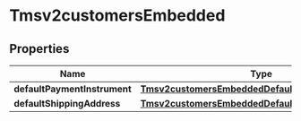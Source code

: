 
# Tmsv2customersEmbedded

## Properties
Name | Type | Description | Notes
------------ | ------------- | ------------- | -------------
**defaultPaymentInstrument** | [**Tmsv2customersEmbeddedDefaultPaymentInstrument**](Tmsv2customersEmbeddedDefaultPaymentInstrument.md) |  |  [optional]
**defaultShippingAddress** | [**Tmsv2customersEmbeddedDefaultShippingAddress**](Tmsv2customersEmbeddedDefaultShippingAddress.md) |  |  [optional]



